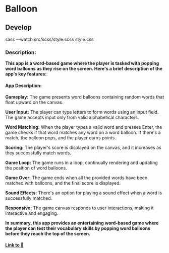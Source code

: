 # Balloon

## Develop

sass --watch src/scss/style.scss style.css

### Description:

**This app is a word-based game where the player is tasked with popping word balloons as they rise on the screen. Here's a brief description of the app's key features:**

#### App Description:

**Gameplay:** The game presents word balloons containing random words that float upward on the canvas.

**User Input:** The player can type letters to form words using an input field. The game accepts input only from valid alphabetical characters.

**Word Matching:** When the player types a valid word and presses Enter, the game checks if that word matches any word on a word balloon. If there's a match, the balloon pops, and the player earns points.

**Scoring:** The player's score is displayed on the canvas, and it increases as they successfully match words.

**Game Loop:** The game runs in a loop, continually rendering and updating the position of word balloons.

**Game Over:** The game ends when all the provided words have been matched with balloons, and the final score is displayed.

**Sound Effects:** There's an option for playing a sound effect when a word is successfully matched.

**Responsive:** The game canvas responds to user interactions, making it interactive and engaging.

**In summary, this app provides an entertaining word-based game where the player can test their vocabulary skills by popping word balloons before they reach the top of the screen.**

#### [Link to :balloon:](https://resplendent-smakager-80ad70.netlify.app/)
